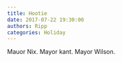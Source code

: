 ```yaml
---
title: Hootie
date: 2017-07-22 19:30:00
authors: Ripp
categories: Holiday
---
```


 Mauor Nix.
Mayor kant.
Mayor Wilson.